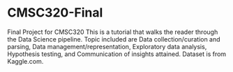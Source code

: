 # CMSC320-Final
Final Project for CMSC320
This is a tutorial that walks the reader through the Data Science pipeline. 
Topic included are Data collection/curation and parsing, Data management/representation, Exploratory data analysis, Hypothesis testing, and Communication of insights attained.
Dataset is from Kaggle.com. 
